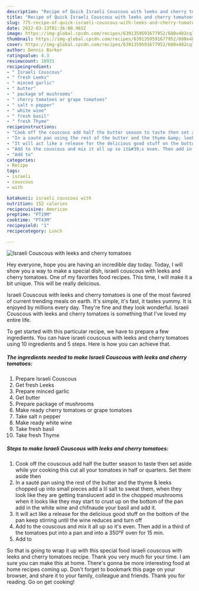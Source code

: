 ```yaml
---
description: "Recipe of Quick Israeli Couscous with leeks and cherry tomatoes"
title: "Recipe of Quick Israeli Couscous with leeks and cherry tomatoes"
slug: 775-recipe-of-quick-israeli-couscous-with-leeks-and-cherry-tomatoes
date: 2022-03-13T01:36:08.965Z
image: https://img-global.cpcdn.com/recipes/6391359591677952/680x482cq70/israeli-couscous-with-leeks-and-cherry-tomatoes-recipe-main-photo.jpg
thumbnail: https://img-global.cpcdn.com/recipes/6391359591677952/680x482cq70/israeli-couscous-with-leeks-and-cherry-tomatoes-recipe-main-photo.jpg
cover: https://img-global.cpcdn.com/recipes/6391359591677952/680x482cq70/israeli-couscous-with-leeks-and-cherry-tomatoes-recipe-main-photo.jpg
author: Dennis Barker
ratingvalue: 4.3
reviewcount: 18931
recipeingredient:
- " Israeli Couscous"
- " fresh Leeks"
- " minced garlic"
- " butter"
- " package of mushrooms"
- " cherry tomatoes or grape tomatoes"
- " salt n pepper"
- " white wine"
- " fresh basil"
- " fresh Thyme"
recipeinstructions:
- "Cook off the couscous add half the butter season to taste then set aside while yor cooking this cut all your tomatoes in half or quarters.  Set them aside then"
- "In a sauté pan using the rest of the butter and the thyme &amp; leeks chopped up into small pieces add a lil salt to sweat them, when they look like they are getting translucent add in the chopped mushrooms when it looks like they may start to crust up on the bottom of the pan add in the white wine and chifnaude your basil and add it."
- "It will act like a release for the delicious good stuff on the bottom of the pan keep stirring until the wine reduces and turn off"
- "Add to the couscous and mix it all up so it&#39;s even. Then add in a third of the tomatoes put into a pan and into a 350°F oven for 15 min."
- "Add to"
categories:
- Recipe
tags:
- israeli
- couscous
- with

katakunci: israeli couscous with 
nutrition: 152 calories
recipecuisine: American
preptime: "PT19M"
cooktime: "PT43M"
recipeyield: "1"
recipecategory: Lunch

---
```



![Israeli Couscous with leeks and cherry tomatoes](https://img-global.cpcdn.com/recipes/6391359591677952/680x482cq70/israeli-couscous-with-leeks-and-cherry-tomatoes-recipe-main-photo.jpg)

Hey everyone, hope you are having an incredible day today. Today, I will show you a way to make a special dish, israeli couscous with leeks and cherry tomatoes. One of my favorites food recipes. This time, I will make it a bit unique. This will be really delicious.

Israeli Couscous with leeks and cherry tomatoes is one of the most favored of current trending meals on earth. It's simple, it's fast, it tastes yummy. It is enjoyed by millions every day. They're fine and they look wonderful. Israeli Couscous with leeks and cherry tomatoes is something that I've loved my entire life.




To get started with this particular recipe, we have to prepare a few ingredients. You can have israeli couscous with leeks and cherry tomatoes using 10 ingredients and 5 steps. Here is how you can achieve that.

<!--inarticleads1-->

##### The ingredients needed to make Israeli Couscous with leeks and cherry tomatoes:

1. Prepare  Israeli Couscous
1. Get  fresh Leeks
1. Prepare  minced garlic
1. Get  butter
1. Prepare  package of mushrooms
1. Make ready  cherry tomatoes or grape tomatoes
1. Take  salt n pepper
1. Make ready  white wine
1. Take  fresh basil
1. Take  fresh Thyme




<!--inarticleads2-->

##### Steps to make Israeli Couscous with leeks and cherry tomatoes:

1. Cook off the couscous add half the butter season to taste then set aside while yor cooking this cut all your tomatoes in half or quarters.  Set them aside then
1. In a sauté pan using the rest of the butter and the thyme &amp; leeks chopped up into small pieces add a lil salt to sweat them, when they look like they are getting translucent add in the chopped mushrooms when it looks like they may start to crust up on the bottom of the pan add in the white wine and chifnaude your basil and add it.
1. It will act like a release for the delicious good stuff on the bottom of the pan keep stirring until the wine reduces and turn off
1. Add to the couscous and mix it all up so it&#39;s even. Then add in a third of the tomatoes put into a pan and into a 350°F oven for 15 min.
1. Add to




So that is going to wrap it up with this special food israeli couscous with leeks and cherry tomatoes recipe. Thank you very much for your time. I am sure you can make this at home. There's gonna be more interesting food at home recipes coming up. Don't forget to bookmark this page on your browser, and share it to your family, colleague and friends. Thank you for reading. Go on get cooking!
